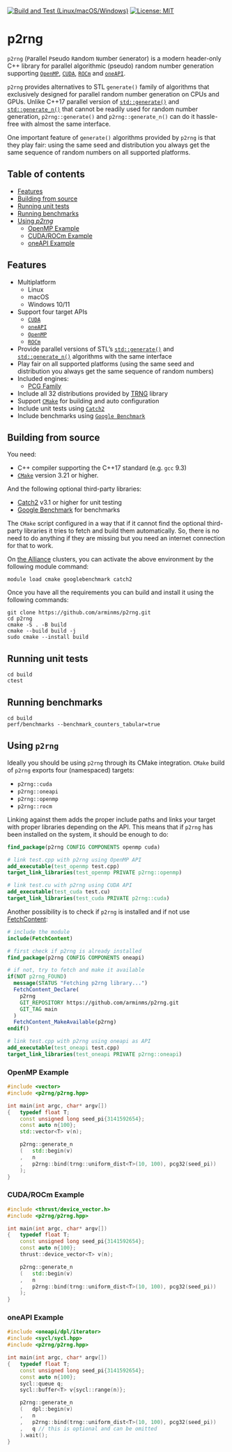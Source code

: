 [![Build and Test (Linux/macOS/Windows)](https://github.com/arminms/p2rng/actions/workflows/cmake-multi-platform.yml/badge.svg)](https://github.com/arminms/p2rng/actions/workflows/cmake-multi-platform.yml)
[![License: MIT](https://img.shields.io/badge/License-MIT-yellow.svg)](https://opensource.org/licenses/MIT)
# p2rng 
`p2rng` (`P`arallel `P`seudo `R`andom `N`umber `G`enerator) is a modern header-only C++
library for parallel algorithmic (pseudo) random number generation supporting
[`OpenMP`](https://www.openmp.org/), [`CUDA`](https://developer.nvidia.com/cuda-zone), [`ROCm`](https://www.amd.com/en/graphics/servers-solutions-rocm) and
[`oneAPI`](https://www.intel.com/content/www/us/en/developer/tools/oneapi/overview.html).

`p2rng` provides alternatives to STL `generate()` family of algorithms that exclusively designed for parallel random number generation on CPUs and GPUs. Unlike C++17 parallel version of [`std::generate()`](https://en.cppreference.com/w/cpp/algorithm/generate) and [`std::generate_n()`](https://en.cppreference.com/w/cpp/algorithm/generate_n) that cannot be readily used for random number generation, `p2rng::generate()` and `p2rng::generate_n()` can do it hassle-free with almost the
same interface.

One important feature of `generate()` algorithms provided by `p2rng` is that they play fair: using the same seed and distribution you always get the same sequence of random numbers on all supported platforms.

## Table of contents
- [Features](#features)
- [Building from source](#building-from-source)
- [Running unit tests](#running-unit-tests)
- [Running benchmarks](#running-benchmarks)
- [Using *p2rng*](#using-p2rng)
  - [OpenMP Example](#openmp-example)
  - [CUDA/ROCm Example](#cudarocm-example)
  - [oneAPI Example](#oneapi-example)

## Features
- Multiplatform
  - Linux
  - macOS
  - Windows 10/11
- Support four target APIs
  - [`CUDA`](https://developer.nvidia.com/cuda-zone)
  - [`oneAPI`](https://www.intel.com/content/www/us/en/developer/tools/oneapi/overview.html)
  - [`OpenMP`](https://www.openmp.org/)
  - [`ROCm`](https://www.amd.com/en/graphics/servers-solutions-rocm)
- Provide parallel versions of STL’s
[`std::generate()`](https://en.cppreference.com/w/cpp/algorithm/generate) and [`std::generate_n()`](https://en.cppreference.com/w/cpp/algorithm/generate_n) algorithms with the same interface 
- Play fair on all supported platforms (using the same seed and distribution you
 always get the same sequence of random numbers)
- Included engines:
  - [PCG Family](https://www.pcg-random.org/)
- Include all 32 distributions provided by [TRNG](https://github.com/rabauke/trng4) library
- Support [`CMake`](https://cmake.org/) for building and auto configuration
- Include unit tests using [`Catch2`](https://github.com/catchorg/Catch2)
- Include benchmarks using [`Google Benchmark`](https://github.com/google/benchmark)

## Building from source
You need:
- C++ compiler supporting the C++17 standard (e.g. `gcc` 9.3)
- [`CMake`](https://cmake.org/) version 3.21 or higher.

And the following optional third-party libraries:
* [Catch2](https://github.com/catchorg/Catch2) v3.1 or higher for unit testing
* [Google Benchmark](https://github.com/google/benchmark) for benchmarks

The `CMake` script configured in a way that if it cannot find the optional third-party libraries it tries to fetch and build them automatically. So, there is no need to do anything if they are missing but you need an internet connection for that to work.

On [the Alliance](https://alliancecan.ca/) clusters, you can activate the above environment by the following module command:
```shell
module load cmake googlebenchmark catch2
```
Once you have all the requirements you can build and install it using the
following commands:
```shell
git clone https://github.com/arminms/p2rng.git
cd p2rng
cmake -S . -B build
cmake --build build -j
sudo cmake --install build
```
## Running unit tests
```shell
cd build
ctest
```
## Running benchmarks
```shell
cd build
perf/benchmarks --benchmark_counters_tabular=true
```
## Using `p2rng`
Ideally you should be using `p2rng` through its CMake integration. `CMake` build
of `p2rng` exports four (namespaced) targets:
- `p2rng::cuda`
- `p2rng::oneapi`
- `p2rng::openmp`
- `p2rng::rocm`

Linking against them adds the proper include paths and links your target with
proper libraries depending on the API. This means that if `p2rng` has been installed on the system, it should be enough to do:
```cmake
find_package(p2rng CONFIG COMPONENTS openmp cuda)

# link test.cpp with p2rng using OpenMP API
add_executable(test_openmp test.cpp)
target_link_libraries(test_openmp PRIVATE p2rng::openmp)

# link test.cu with p2rng using CUDA API
add_executable(test_cuda test.cu)
target_link_libraries(test_cuda PRIVATE p2rng::cuda)
```

Another possibility is to check if `p2rng` is installed and if not use
[FetchContent](https://cmake.org/cmake/help/latest/module/FetchContent.html):

```cmake
# include the module
include(FetchContent)

# first check if p2rng is already installed
find_package(p2rng CONFIG COMPONENTS oneapi)

# if not, try to fetch and make it available
if(NOT p2rng_FOUND)
  message(STATUS "Fetching p2rng library...")
  FetchContent_Declare(
    p2rng
    GIT_REPOSITORY https://github.com/arminms/p2rng.git
    GIT_TAG main
  )
  FetchContent_MakeAvailable(p2rng)
endif()

# link test.cpp with p2rng using oneapi as API
add_executable(test_oneapi test.cpp)
target_link_libraries(test_oneapi PRIVATE p2rng::oneapi)
```
### OpenMP Example
```c++
#include <vector>
#include <p2rng/p2rng.hpp>

int main(int argc, char* argv[])
{   typedef float T;
    const unsigned long seed_pi{3141592654};
    const auto n{100};
    std::vector<T> v(n);

    p2rng::generate_n
    (   std::begin(v)
    ,   n
    ,   p2rng::bind(trng::uniform_dist<T>(10, 100), pcg32(seed_pi))
    );
}
```
### CUDA/ROCm Example
```c++
#include <thrust/device_vector.h>
#include <p2rng/p2rng.hpp>

int main(int argc, char* argv[])
{   typedef float T;
    const unsigned long seed_pi{3141592654};
    const auto n{100};
    thrust::device_vector<T> v(n);

    p2rng::generate_n
    (   std::begin(v)
    ,   n
    ,   p2rng::bind(trng::uniform_dist<T>(10, 100), pcg32(seed_pi))
    );
}
```
### oneAPI Example
```c++
#include <oneapi/dpl/iterator>
#include <sycl/sycl.hpp>
#include <p2rng/p2rng.hpp>

int main(int argc, char* argv[])
{   typedef float T;
    const unsigned long seed_pi{3141592654};
    const auto n{100};
    sycl::queue q;
    sycl::buffer<T> v{sycl::range(n)};

    p2rng::generate_n
    (   dpl::begin(v)
    ,   n
    ,   p2rng::bind(trng::uniform_dist<T>(10, 100), pcg32(seed_pi))
    ,   q // this is optional and can be omitted
    ).wait();
}
```